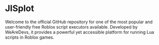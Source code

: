 # JISplot
Welcome to the official GitHub repository for one of the most popular and user-friendly free Roblox script executors available. Developed by WeAreDevs, it provides a powerful yet accessible platform for running Lua scripts in Roblox games.
